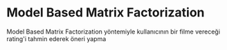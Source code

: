 # Model Based Matrix Factorization
Model Based Matrix Factorization yöntemiyle kullanıcının bir filme vereceği rating'i tahmin ederek öneri yapma
